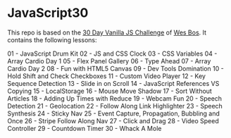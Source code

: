 # JavaScript30

This repo is based on the [30 Day Vanilla JS Challenge](https://JavaScript30.com) of [Wes Bos](https://wesbos.com/). 
It contains the following lessons:

01 - JavaScript Drum Kit
02 - JS and CSS Clock
03 - CSS Variables
04 - Array Cardio Day 1
05 - Flex Panel Gallery
06 - Type Ahead
07 - Array Cardio Day 2
08 - Fun with HTML5 Canvas
09 - Dev Tools Domination
10 - Hold Shift and Check Checkboxes
11 - Custom Video Player
12 - Key Sequence Detection
13 - Slide in on Scroll
14 - JavaScript References VS Copying
15 - LocalStorage
16 - Mouse Move Shadow
17 - Sort Without Articles
18 - Adding Up Times with Reduce
19 - Webcam Fun
20 - Speech Detection
21 - Geolocation
22 - Follow Along Link Highlighter
23 - Speech Synthesis
24 - Sticky Nav
25 - Event Capture, Propagation, Bubbling and Once
26 - Stripe Follow Along Nav
27 - Click and Drag
28 - Video Speed Controller
29 - Countdown Timer
30 - Whack A Mole
